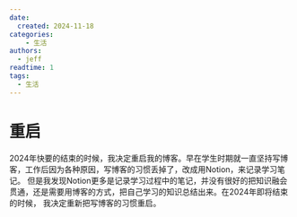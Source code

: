 ```yaml
---
date:
  created: 2024-11-18
categories:
    - 生活
authors:
  - jeff
readtime: 1
tags:
  - 生活
---
```


# 重启

2024年快要的结束的时候，我决定重启我的博客。早在学生时期就一直坚持写博客，工作后因为各种原因，写博客的习惯丢掉了，改成用Notion，来记录学习笔记。
但是我发现Notion更多是记录学习过程中的笔记，并没有很好的把知识融会贯通，还是需要用博客的方式，把自己学习的知识总结出来。在2024年即将结束的时候，
我决定重新把写博客的习惯重启。
<!-- more -->
